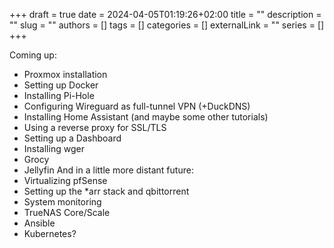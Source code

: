 +++ 
draft = true
date = 2024-04-05T01:19:26+02:00
title = ""
description = ""
slug = ""
authors = []
tags = []
categories = []
externalLink = ""
series = []
+++

Coming up:
- Proxmox installation
- Setting up Docker
- Installing Pi-Hole
- Configuring Wireguard as full-tunnel VPN (+DuckDNS)
- Installing Home Assistant (and maybe some other tutorials)
- Using a reverse proxy for SSL/TLS
- Setting up a Dashboard
- Installing wger
- Grocy
- Jellyfin
And in a little more distant future:
- Virtualizing pfSense
- Setting up the *arr stack and qbittorrent
- System monitoring
- TrueNAS Core/Scale
- Ansible
- Kubernetes?